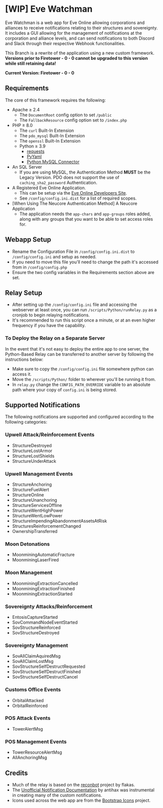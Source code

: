 # [WIP] Eve Watchman

Eve Watchman is a web app for Eve Online allowing corporations and alliances to receive notifications relating to their structures and sovereignty. It includes a GUI allowing for the management of notifications at the corporation and alliance levels, and can send notifications to both Discord and Slack through their respective Webhook functionalities.

This Branch is a rewrite of the application using a new custom framework. **Versions prior to Firetower - 0 - 0 cannot be upgraded to this version while still retaining data!**

**Current Version: Firetower - 0 - 0**

## Requirements

The core of this framework requires the following:

* Apache ≥ 2.4
  * The `DocumentRoot` config option to set `/public`
  * The `FallbackResource` config option set to `/index.php`
* PHP ≥ 8.0
  * The `curl` Built-In Extension
  * The `pdo_mysql` Built-In Extension
  * The `openssl` Built-In Extension
  * Python ≥ 3.9
    * [requests](https://pypi.org/project/requests/)
    * [PyYaml](https://pypi.org/project/PyYAML/)
    * [Python MySQL Connector](https://dev.mysql.com/downloads/connector/python/)
* An SQL Server
  * If you are using MySQL, the Authentication Method **MUST** be the Legacy Version. PDO does not support the use of `caching_sha2_password` Authentication.
* A Registered Eve Online Application.
  * This can be setup via the [Eve Online Developers Site](https://developers.eveonline.com/).
  * See `/config/config.ini.dist` for a list of required scopes.
* [When Using The Neucore Authentication Method] A Neucore Application
  * The application needs the `app-chars` and `app-groups` roles added, along with any groups that you want to be able to set access roles for.

## Webapp Setup
  * Rename the Configuration File in `/config/config.ini.dist` to `/config/config.ini` and setup as needed.
   * If you need to move this file you'll need to change the path it's accessed from in `/config/config.php`
  * Ensure the two config variables in the Requirements section above are set.

## Relay Setup
  * After setting up the `/config/config.ini` file and accessing the webserver at least once, you can run `/scripts/Python/runRelay.py` as a cronjob to begin relaying notifications.
   * It's recommended to run this script once a minute, or at an even higher frequency if you have the capability.

### To Deploy the Relay on a Separate Server
   In the event that it's not easy to deploy the entire app to one server, the Python-Based Relay can be transferred to another server by following the instructions below:
   * Make sure to copy the `/config/config.ini` file somewhere python can access it.
   * Move the `/scripts/Python/` folder to wherever you'll be running it from.
   * In `relay.py` change the `CONFIG_PATH_OVERRIDE` variable to an absolute path where your copy of `config.ini` is being stored.

## Supported Notifications
The following notifications are supported and configured according to the following categories:

### Upwell Attack/Reinforcement Events
  * StructureDestroyed
  * StructureLostArmor
  * StructureLostShields
  * StructureUnderAttack
### Upwell Management Events
  * StructureAnchoring
  * StructureFuelAlert
  * StructureOnline
  * StructureUnanchoring
  * StructureServicesOffline
  * StructureWentHighPower
  * StructureWentLowPower
  * StructureImpendingAbandonmentAssetsAtRisk
  * StructuresReinforcementChanged
  * OwnershipTransferred
### Moon Detonations
  * MoonminingAutomaticFracture
  * MoonminingLaserFired
### Moon Management
  * MoonminingExtractionCancelled
  * MoonminingExtractionFinished
  * MoonminingExtractionStarted
### Sovereignty Attacks/Reinforcement
  * EntosisCaptureStarted
  * SovCommandNodeEventStarted
  * SovStructureReinforced
  * SovStructureDestroyed
### Sovereignty Management
  * SovAllClaimAquiredMsg
  * SovAllClaimLostMsg
  * SovStructureSelfDestructRequested
  * SovStructureSelfDestructFinished
  * SovStructureSelfDestructCancel
### Customs Office Events
  * OrbitalAttacked
  * OrbitalReinforced
### POS Attack Events
  * TowerAlertMsg
### POS Management Events
  * TowerResourceAlertMsg
  * AllAnchoringMsg

## Credits
  * Much of the relay is based on the [reconbot](https://github.com/flakas/reconbot) project by flakas.
  * The [Unofficial Notification Documentation](https://github.com/antihax/goesi/blob/master/notification/notification.go) by antihax was instrumental in creating many of the custom notifications.
  * Icons used across the web app are from the [Bootstrap Icons](https://icons.getbootstrap.com/) project.
